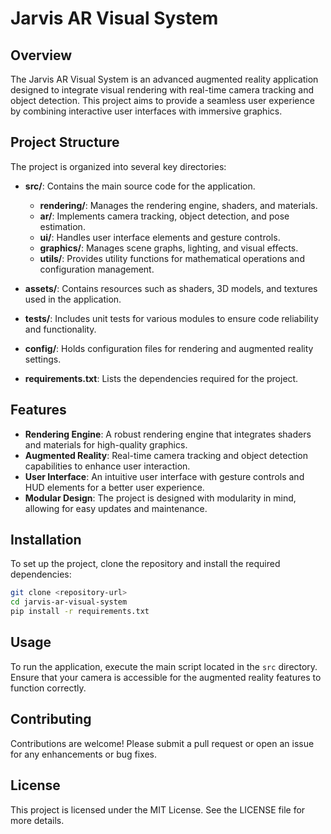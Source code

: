 # Jarvis AR Visual System

## Overview
The Jarvis AR Visual System is an advanced augmented reality application designed to integrate visual rendering with real-time camera tracking and object detection. This project aims to provide a seamless user experience by combining interactive user interfaces with immersive graphics.

## Project Structure
The project is organized into several key directories:

- **src/**: Contains the main source code for the application.
  - **rendering/**: Manages the rendering engine, shaders, and materials.
  - **ar/**: Implements camera tracking, object detection, and pose estimation.
  - **ui/**: Handles user interface elements and gesture controls.
  - **graphics/**: Manages scene graphs, lighting, and visual effects.
  - **utils/**: Provides utility functions for mathematical operations and configuration management.

- **assets/**: Contains resources such as shaders, 3D models, and textures used in the application.

- **tests/**: Includes unit tests for various modules to ensure code reliability and functionality.

- **config/**: Holds configuration files for rendering and augmented reality settings.

- **requirements.txt**: Lists the dependencies required for the project.

## Features
- **Rendering Engine**: A robust rendering engine that integrates shaders and materials for high-quality graphics.
- **Augmented Reality**: Real-time camera tracking and object detection capabilities to enhance user interaction.
- **User Interface**: An intuitive user interface with gesture controls and HUD elements for a better user experience.
- **Modular Design**: The project is designed with modularity in mind, allowing for easy updates and maintenance.

## Installation
To set up the project, clone the repository and install the required dependencies:

```bash
git clone <repository-url>
cd jarvis-ar-visual-system
pip install -r requirements.txt
```

## Usage
To run the application, execute the main script located in the `src` directory. Ensure that your camera is accessible for the augmented reality features to function correctly.

## Contributing
Contributions are welcome! Please submit a pull request or open an issue for any enhancements or bug fixes.

## License
This project is licensed under the MIT License. See the LICENSE file for more details.